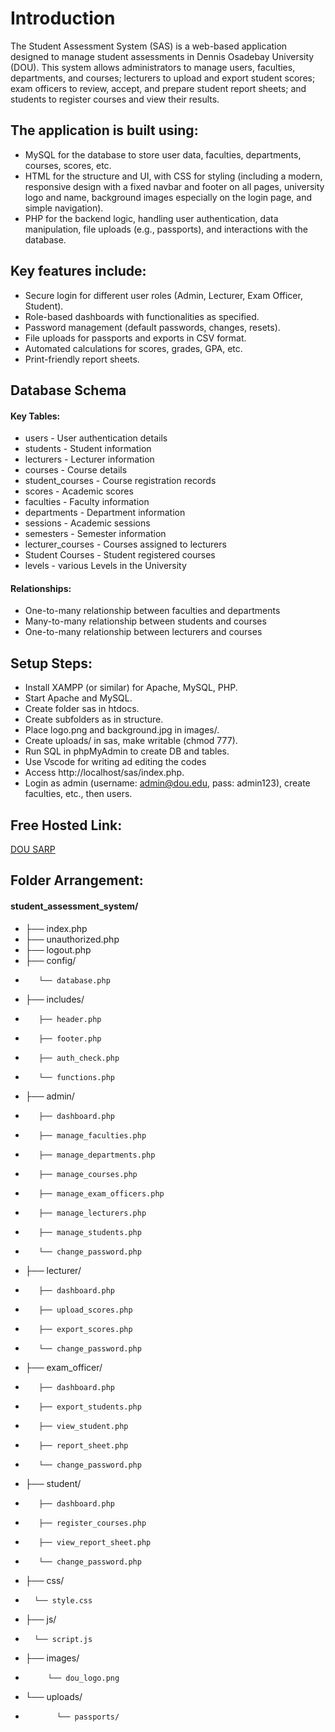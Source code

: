 # Introduction

The Student Assessment System (SAS) is a web-based application designed to manage student assessments in Dennis Osadebay University (DOU). This system allows administrators to manage users, faculties, departments, and courses; lecturers to upload and export student scores; exam officers to review, accept, and prepare student report sheets; and students to register courses and view their results.

## The application is built using:
- MySQL for the database to store user data, faculties, departments, courses, scores, etc.
- HTML for the structure and UI, with CSS for styling (including a modern, responsive design with a fixed navbar and footer on all pages, university logo and name, background images especially on the login page, and simple navigation).
- PHP for the backend logic, handling user authentication, data manipulation, file uploads (e.g., passports), and interactions with the database.

## Key features include:
- Secure login for different user roles (Admin, Lecturer, Exam Officer, Student).
- Role-based dashboards with functionalities as specified.
- Password management (default passwords, changes, resets).
- File uploads for passports and exports in CSV format.
- Automated calculations for scores, grades, GPA, etc.
- Print-friendly report sheets.

## Database Schema
#### Key Tables:
- users - User authentication details
- students - Student information
- lecturers - Lecturer information
- courses - Course details
- student_courses - Course registration records
- scores - Academic scores
- faculties - Faculty information
- departments - Department information
- sessions - Academic sessions
- semesters - Semester information
- lecturer_courses - Courses assigned to lecturers
- Student Courses - Student registered courses
- levels - various Levels in the University

#### Relationships:
- One-to-many relationship between faculties and departments
- Many-to-many relationship between students and courses
- One-to-many relationship between lecturers and courses

## Setup Steps:
- Install XAMPP (or similar) for Apache, MySQL, PHP.
- Start Apache and MySQL.
- Create folder sas in htdocs.
- Create subfolders as in structure.
- Place logo.png and background.jpg in images/.
- Create uploads/ in sas, make writable (chmod 777).
- Run SQL in phpMyAdmin to create DB and tables.
- Use Vscode for writing ad editing the codes
- Access http://localhost/sas/index.php.
- Login as admin (username: admin@dou.edu, pass: admin123), create faculties, etc., then users.

## Free Hosted Link:
   [DOU SARP](https://dou-sarp.infy.uk)

## Folder Arrangement:
#### student_assessment_system/
- ├── index.php
- ├── unauthorized.php
- ├── logout.php
- ├── config/
-        └── database.php
- ├── includes/
-        ├── header.php
-        ├── footer.php
-        ├── auth_check.php
-        └── functions.php
- ├── admin/
-        ├── dashboard.php
-        ├── manage_faculties.php
-        ├── manage_departments.php
-        ├── manage_courses.php
-        ├── manage_exam_officers.php
-        ├── manage_lecturers.php
-        ├── manage_students.php
-        └── change_password.php
- ├── lecturer/
-        ├── dashboard.php
-        ├── upload_scores.php
-        ├── export_scores.php
-        └── change_password.php
- ├── exam_officer/
-        ├── dashboard.php
-        ├── export_students.php
-        ├── view_student.php
-        ├── report_sheet.php
-        └── change_password.php
- ├── student/
-        ├── dashboard.php
-        ├── register_courses.php
-        ├── view_report_sheet.php
-        └── change_password.php
- ├── css/
-       └── style.css
- ├── js/
-       └── script.js
- ├── images/
-          └── dou_logo.png
- └── uploads/
-            └── passports/

